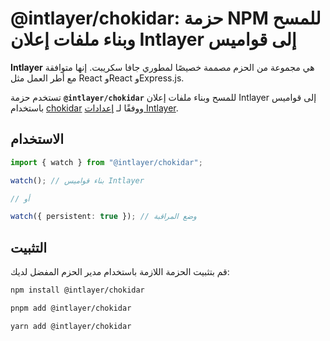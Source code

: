 # @intlayer/chokidar: حزمة NPM للمسح وبناء ملفات إعلان Intlayer إلى قواميس

**Intlayer** هي مجموعة من الحزم مصممة خصيصًا لمطوري جافا سكريبت. إنها متوافقة مع أطر العمل مثل React وReact وExpress.js.

تستخدم حزمة **`@intlayer/chokidar`** للمسح وبناء ملفات إعلان Intlayer إلى قواميس باستخدام [chokidar](https://github.com/paulmillr/chokidar) ووفقًا لـ [إعدادات Intlayer](https://github.com/aymericzip/intlayer/blob/main/docs/ar/configuration.md).

## الاستخدام

```ts
import { watch } from "@intlayer/chokidar";

watch(); // بناء قواميس Intlayer

// أو

watch({ persistent: true }); // وضع المراقبة
```

## التثبيت

قم بتثبيت الحزمة اللازمة باستخدام مدير الحزم المفضل لديك:

```bash packageManager="npm"
npm install @intlayer/chokidar
```

```bash packageManager="pnpm"
pnpm add @intlayer/chokidar
```

```bash packageManager="yarn"
yarn add @intlayer/chokidar
```
